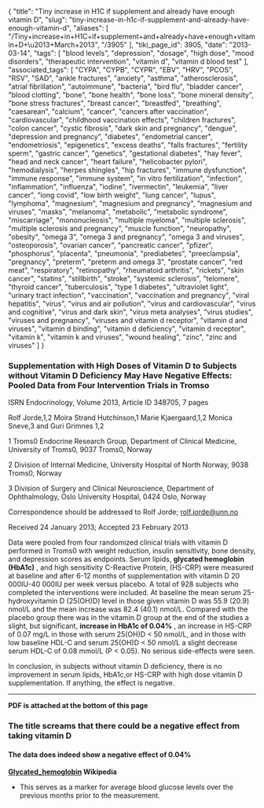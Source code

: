 {
    "title": "Tiny increase in H1C if supplement and already have enough vitamin D",
    "slug": "tiny-increase-in-h1c-if-supplement-and-already-have-enough-vitamin-d",
    "aliases": [
        "/Tiny+increase+in+H1C+if+supplement+and+already+have+enough+vitamin+D+\u2013+March+2013",
        "/3905"
    ],
    "tiki_page_id": 3905,
    "date": "2013-03-14",
    "tags": [
        "blood levels",
        "depression",
        "dosage",
        "high dose",
        "mood disorders",
        "therapeutic intervention",
        "vitamin d",
        "vitamin d blood test"
    ],
    "associated_tags": [
        "CYPA",
        "CYPB",
        "CYPR",
        "EBV",
        "HRV",
        "PCOS",
        "RSV",
        "SAD",
        "ankle fractures",
        "anxiety",
        "asthma",
        "atherosclerosis",
        "atrial fibrillation",
        "autoimmune",
        "bacteria",
        "bird flu",
        "bladder cancer",
        "blood clotting",
        "bone",
        "bone health",
        "bone loss",
        "bone mineral density",
        "bone stress fractures",
        "breast cancer",
        "breastfed",
        "breathing",
        "caesarean",
        "calcium",
        "cancer",
        "cancers after vaccination",
        "cardiovascular",
        "childhood vaccination effects",
        "children fractures",
        "colon cancer",
        "cystic fibrosis",
        "dark skin and pregnancy",
        "dengue",
        "depression and pregnancy",
        "diabetes",
        "endometrial cancer",
        "endometriosis",
        "epigenetics",
        "excess deaths",
        "falls fractures",
        "fertility sperm",
        "gastric cancer",
        "genetics",
        "gestational diabetes",
        "hay fever",
        "head and neck cancer",
        "heart failure",
        "helicobacter pylori",
        "hemodialysis",
        "herpes shingles",
        "hip fractures",
        "immune dysfunction",
        "immune response",
        "immune system",
        "in vitro fertilization",
        "infection",
        "inflammation",
        "influenza",
        "iodine",
        "ivermectin",
        "leukemia",
        "liver cancer",
        "long covid",
        "low birth weight",
        "lung cancer",
        "lupus",
        "lymphoma",
        "magnesium",
        "magnesium and pregnancy",
        "magnesium and viruses",
        "masks",
        "melanoma",
        "metabolic",
        "metabolic syndrome",
        "miscarriage",
        "mononucleosis",
        "multiple myeloma",
        "multiple sclerosis",
        "multiple sclerosis and pregnancy",
        "muscle function",
        "neuropathy",
        "obesity",
        "omega 3",
        "omega 3 and pregnancy",
        "omega 3 and viruses",
        "osteoporosis",
        "ovarian cancer",
        "pancreatic cancer",
        "pfizer",
        "phosphorus",
        "placenta",
        "pneumonia",
        "prediabetes",
        "preeclampsia",
        "pregnancy",
        "preterm",
        "preterm and omega 3",
        "prostate cancer",
        "red meat",
        "respiratory",
        "retinopathy",
        "rheumatoid arthritis",
        "rickets",
        "skin cancer",
        "statins",
        "stillbirth",
        "stroke",
        "systemic sclerosis",
        "telomere",
        "thyroid cancer",
        "tuberculosis",
        "type 1 diabetes",
        "ultraviolet light",
        "urinary tract infection",
        "vaccination",
        "vaccination and pregnancy",
        "viral hepatitis",
        "virus",
        "virus and air pollution",
        "virus and cardiovascular",
        "virus and cognitive",
        "virus and dark skin",
        "virus meta analyses",
        "virus studies",
        "viruses and pregnancy",
        "viruses and vitamin d receptor",
        "vitamin d and viruses",
        "vitamin d binding",
        "vitamin d deficiency",
        "vitamin d receptor",
        "vitamin k",
        "vitamin k and viruses",
        "wound healing",
        "zinc",
        "zinc and viruses"
    ]
}


### Supplementation with High Doses of Vitamin D to Subjects without Vitamin D Deficiency May Have Negative Effects: Pooled Data from Four Intervention Trials in Tromso

ISRN Endocrinology, Volume 2013, Article ID 348705, 7 pages

Rolf Jorde,1,2 Moira Strand Hutchinson,1 Marie Kjaergaard,1,2 Monica Sneve,3 and Guri Grimnes 1,2

1 Troms0 Endocrine Research Group, Department of Clinical Medicine, University of Troms0, 9037 Troms0, Norway

2 Division of Internal Medicine, University Hospital of North Norway, 9038 Troms0, Norway

3 Division of Surgery and Clinical Neuroscience, Department of Ophthalmology, Oslo University Hospital, 0424 Oslo, Norway

Correspondence should be addressed to Rolf Jorde; rolf.jorde@unn.no

Received 24 January 2013; Accepted 23 February 2013

Data were pooled from four randomized clinical trials with vitamin D performed in Troms0 with weight reduction, insulin sensitivity, bone density, and depression scores as endpoints. Serum lipids,  **glycated hemoglobin (HbA1c)** , and high sensitivity C-Reactive Protein, (HS-CRP) were measured at baseline and after 6-12 months of supplementation with vitamin D 20 000IU-40 000IU per week versus placebo. A total of 928 subjects who completed the interventions were included. At baseline the mean serum 25-hydroxyvitamin D (25(OH)D) level in those given vitamin D was 55.9 (20.9) nmol/L and the mean increase was 82.4 (40.1) nmol/L. Compared with the placebo group there was in the vitamin D group at the end of the studies a slight, but significant,  **increase in HbA1c of 0.04%** , an increase in HS-CRP of 0.07 mg/L in those with serum 25(OH)D < 50 nmol/L, and in those with low baseline HDL-C and serum 25(OH)D < 50 nmol/L a slight decrease serum HDL-C of 0.08 mmol/L (P < 0.05). No serious side-effects were seen. 

In conclusion, in subjects without vitamin D deficiency, there is no improvement in serum lipids, HbA1c,or HS-CRP with high dose vitamin D supplementation. If anything, the effect is negative.

---

 **PDF is attached at the bottom of this page** 

### The title screams that there could be a negative effect from taking vitamin D

#### The data does indeed show a  **negative effect of 0.04%** 

 **[Glycated_hemoglobin](http://en.wikipedia.org/wiki/Glycated_hemoglobin) Wikipedia** 

* This serves as a marker for average blood glucose levels over the previous months prior to the measurement.